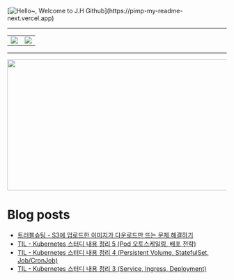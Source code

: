 [![Hello~, Welcome to J.H Github](https://pimp-my-readme-next.vercel.app/api/wavy-banner?subtitle=Welcome%20to%20J.H%20Github&title=Hello~)](https://pimp-my-readme-next.vercel.app)

---

<table>
  <tr>
    <td>
      <img src="https://github-readme-stats.vercel.app/api?username=mocha-rm&show_icons=true&theme=dark" />
    </td>
    <td>
      <img src="https://github-readme-stats.vercel.app/api/top-langs/?username=mocha-rm&layout=compact" />
    </td>
  </tr>
</table>


---

<a href="https://github.com/devxb/gitanimals">
<img
  src="https://render.gitanimals.org/farms/mocha-rm"
  width="600"
  height="300"
/>
</a>

# Blog posts
<!-- BLOG-POST-LIST:START -->
- [트러블슈팅 - S3에 업로드한 이미지가 다운로드만 뜨는 문제 해결하기](https://velog.io/@jelog_131/%ED%8A%B8%EB%9F%AC%EB%B8%94%EC%8A%88%ED%8C%85-S3%EC%97%90-%EC%97%85%EB%A1%9C%EB%93%9C%ED%95%9C-%EC%9D%B4%EB%AF%B8%EC%A7%80%EA%B0%80-%EB%8B%A4%EC%9A%B4%EB%A1%9C%EB%93%9C%EB%A7%8C-%EB%9C%A8%EB%8A%94-%EB%AC%B8%EC%A0%9C-%ED%95%B4%EA%B2%B0%ED%95%98%EA%B8%B0)
- [TIL - Kubernetes 스터디 내용 정리 5 &lpar;Pod 오토스케일링, 배포 전략&rpar;](https://velog.io/@jelog_131/TIL-Kubernetes-%EC%8A%A4%ED%84%B0%EB%94%94-%EB%82%B4%EC%9A%A9-%EC%A0%95%EB%A6%AC-5-Pod-%EC%98%A4%ED%86%A0%EC%8A%A4%EC%BC%80%EC%9D%BC%EB%A7%81-%EB%B0%B0%ED%8F%AC-%EC%A0%84%EB%9E%B5)
- [TIL - Kubernetes 스터디 내용 정리 4 &lpar;Persistent Volume, StatefulSet, Job/CronJob&rpar;](https://velog.io/@jelog_131/TIL-Kubernetes-%EC%8A%A4%ED%84%B0%EB%94%94-%EB%82%B4%EC%9A%A9-%EC%A0%95%EB%A6%AC-4-Persistent-Volume-StatefulSet-JobCronJob)
- [TIL - Kubernetes 스터디 내용 정리 3 &lpar;Service, Ingress, Deployment&rpar;](https://velog.io/@jelog_131/TIL-Kubernetes-%EC%8A%A4%ED%84%B0%EB%94%94-%EB%82%B4%EC%9A%A9-%EC%A0%95%EB%A6%AC-3-Service-Ingress-Deployment)
<!-- BLOG-POST-LIST:END -->

